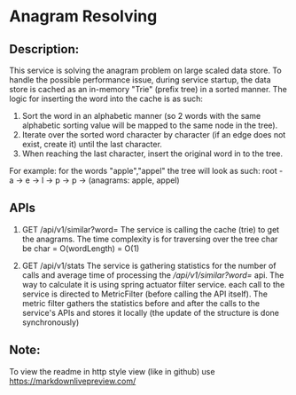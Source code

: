 # Anagram Resolving

## Description:
This service is solving the anagram problem on large scaled data store.
To handle the possible performance issue, during service startup, the data store is cached as an in-memory "Trie" (prefix tree) in a sorted manner.
The logic for inserting the word into the cache is as such:
1. Sort the word in an alphabetic manner (so 2 words with the same alphabetic sorting value will be mapped to the same node in the tree).
2. Iterate over the sorted word character by character (if an edge does not exist, create it) until the last character.
3. When reaching the last character, insert the original word in to the tree.

For example: for the words "apple","appel" the tree will look as such:
root - a -> e -> l -> p -> p -> (anagrams: apple, appel)

## APIs
1. GET /api/v1/similar?word=<some-word>
   The service is calling the cache (trie) to get the anagrams.
   The time complexity is for traversing over the tree char be char = O(wordLength) = O(1)

2. GET /api/v1/stats
   The service is gathering statistics for the number of calls and average time of processing the _/api/v1/similar?word=<some-word>_ api.
   The way to calculate it is using spring actuator filter service. each call to the service is directed to MetricFilter (before calling the API itself). 
   The metric filter gathers the statistics before and after the calls to the service's APIs and stores it locally (the update of the structure is done synchronously)

## Note:
To view the readme in http style view (like in github) use https://markdownlivepreview.com/